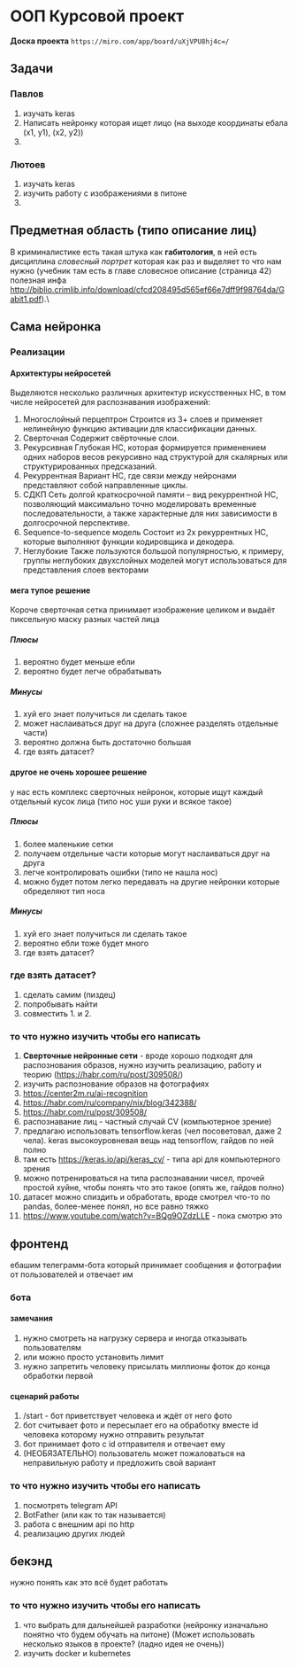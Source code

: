 # ООП Курсовой проект
**Доска проекта** ``https://miro.com/app/board/uXjVPU8hj4c=/``

## Задачи
### Павлов
1. изучать keras
2. Написать нейронку которая ищет лицо (на выходе координаты ебала (x1, y1), (x2, y2))
3. 

### Лютоев
1. изучать keras
2. изучить работу с изображениями в питоне
3. 


## Предметная область (типо описание лиц)
В криминалистике есть такая штука как **габитология**, в ней есть дисциплина *словесный портрет* которая как раз и выделяет то что нам нужно (учебник там есть в главе словесное описание (страница 42) полезная инфа http://biblio.crimlib.info/download/cfcd208495d565ef66e7dff9f98764da/Gabit1.pdf).\

## Сама нейронка
### Реализации
#### Архитектуры нейросетей
Выделяются несколько различных архитектур искусственных НС, в том числе нейросетей для распознавания изображений:
1. Многослойный перцептрон
Строится из 3+ слоев и применяет нелинейную функцию активации для классификации данных.
2. Сверточная
Содержит свёрточные слои.
3. Рекурсивная
Глубокая НС, которая формируется применением одних наборов весов рекурсивно над структурой для скалярных или структурированных предсказаний.
4. Рекуррентная
Вариант НС, где связи между нейронами представляют собой направленные циклы.
5. СДКП
Сеть долгой краткосрочной памяти – вид рекуррентной НС, позволяющий максимально точно моделировать временные последовательности, а также характерные для них зависимости в долгосрочной перспективе.
6. Sequence-to-sequence модель
Состоит из 2х рекуррентных НС, которые выполняют функции кодировщика и декодера.
7. Неглубокие
Также пользуются большой популярностью, к примеру, группы неглубоких двухслойных моделей могут использоваться для представления слоев векторами
#### мега тупое решение
Короче сверточная сетка принимает изображение целиком и выдаёт пиксельную маску разных частей лица
##### Плюсы
1. вероятно будет меньше ебли
2. вероятно будет легче обрабатывать
##### Минусы
1. хуй его знает получиться ли сделать такое
2. может наслаиваться друг на друга (сложнее разделять отдельные части)
3. вероятно должна быть достаточно большая
4. где взять датасет?

#### другое не очень хорошее решение 
у нас есть комплекс сверточных нейронок, которые ищут каждый отдельный кусок лица (типо нос уши руки и всякое такое)
##### Плюсы
1. более маленькие сетки
2. получаем отдельные части которые могут наслаиваться друг на друга
3. легче контролировать ошибки (типо не нашла нос)
4. можно будет потом легко передавать на другие нейронки которые обределяют тип носа
##### Минусы
1. хуй его знает получиться ли сделать такое
2. вероятно ебли тоже будет много
3. где взять датасет?

### где взять датасет?
1. сделать самим (пиздец)
2. попробывать найти
3. совместить 1. и 2.

### то что нужно изучить чтобы его написать
1. **Сверточные нейронные сети** - вроде хорошо подходят для распознования образов, нужно изучить реализацию, работу и теорию (https://habr.com/ru/post/309508/)
2. изучить распознование образов на фотографиях
3. https://center2m.ru/ai-recognition
4. https://habr.com/ru/company/nix/blog/342388/
5. https://habr.com/ru/post/309508/
6. распознавание лиц - частный случай CV (компьютерное зрение)
7. предлагаю использовать tensorflow.keras (чел посоветовал, даже 2 чела). keras высокоуровневая вещь над tensorflow, гайдов по ней полно
8. там есть https://keras.io/api/keras_cv/ - типа api для компьютерного зрения
9. можно потренироваться на типа распознавании чисел, прочей простой хуйне, чтобы понять что это такое (опять же, гайдов полно)
10. датасет можно спиздить и обработать, вроде смотрел что-то по pandas, более-менее понял, но все равно тяжко
11. https://www.youtube.com/watch?v=BQg9OZdzLLE - пока смотрю это
## фронтенд
ебашим телеграмм-бота который принимает сообщения и фотографии от пользователей и отвечает им
### бота
#### замечания
1. нужно смотреть на нагрузку сервера и иногда отказывать пользователям
2. или можно просто установить лимит
3. нужно запретить человеку присылать миллионы фоток до конца обработки первой
#### сценарий работы
1. /start - бот приветствует человека и ждёт от него фото
2. бот считывает фото и пересылает его на обработку вместе id человека которому нужно отправить результат
3. бот принимает фото с id отправителя и отвечает ему
5. (НЕОБЯЗАТЕЛЬНО) пользователь может пожаловаться на неправильную работу и предложить свой вариант
### то что нужно изучить чтобы его написать
1. посмотреть telegram API
2. BotFather (или как то так называется)
3. работа с внешним api по http
4. реализацию других людей

## бекэнд
нужно понять как это всё будет работать
### то что нужно изучить чтобы его написать
1. что выбрать для дальнейшей разработки (нейронку изначально понятно что будем обучать на питоне) (Может использовать несколько языков в проекте? (ладно идея не очень))
2. изучить docker и kubernetes
